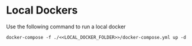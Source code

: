 # Local Dockers
Use the following command to run a local docker

```
docker-compose -f ./<<LOCAL_DOCKER_FOLDER>>/docker-compose.yml up -d
```

